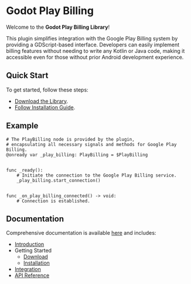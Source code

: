 # Godot Play Billing

Welcome to the **Godot Play Billing Library**!

This plugin simplifies integration with the Google Play Billing system by providing a GDScript-based interface. Developers can easily implement billing features without needing to write any Kotlin or Java code, making it accessible even for those without prior Android development experience.

## Quick Start

To get started, follow these steps:

- [Download the Library](https://achyutastudios.github.io/godot-play-billing/get-started/download/).
- [Follow Installation Guide](https://achyutastudios.github.io/godot-play-billing/get-started/installation/).
<!-- - Run a simple billing example to verify your setup. -->

## Example

```gdscript
# The PlayBilling node is provided by the plugin, 
# encapsulating all necessary signals and methods for Google Play Billing.
@onready var _play_billing: PlayBilling = $PlayBilling


func _ready():
    # Initiate the connection to the Google Play Billing service.
    _play_billing.start_connection()


func _on_play_billing_connected() -> void:
    # Connection is established.
```

## Documentation
Comprehensive documentation is available [here](https://achyutastudios.github.io/godot-play-billing) and includes:

- [Introduction](https://achyutastudios.github.io/godot-play-billing/)
- Getting Started
  - [Download](https://achyutastudios.github.io/godot-play-billing/get-started/download/)
  - [Installation](https://achyutastudios.github.io/godot-play-billing/get-started/installation/)
- [Integration](https://achyutastudios.github.io/godot-play-billing/integrate/)
- [API Reference](https://achyutastudios.github.io/godot-play-billing/api-reference/)
 
